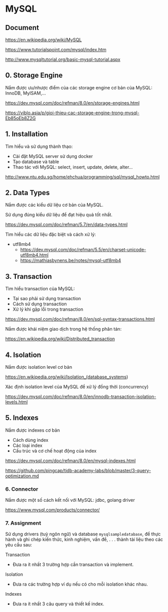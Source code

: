 # MySQL

## Document

<https://en.wikipedia.org/wiki/MySQL>

<https://www.tutorialspoint.com/mysql/index.htm>

<http://www.mysqltutorial.org/basic-mysql-tutorial.aspx>

## 0. Storage Engine

Nắm được ưu/nhược điểm của các storage engine cơ bản của MySQL: InnoDB, MyISAM,...

<https://dev.mysql.com/doc/refman/8.0/en/storage-engines.html>

<https://viblo.asia/p/gioi-thieu-cac-storage-engine-trong-mysql-Eb85oEb8Z2G>

## 1. Installation

Tìm hiểu và sử dụng thành thạo:

- Cài đặt MySQL server sử dụng docker
- Tạo database và table
- Thao tác với MySQL: select, insert, update, delete, alter...

<http://www.ntu.edu.sg/home/ehchua/programming/sql/mysql_howto.html>

## 2. Data Types

Nắm được các kiểu dữ liệu cơ bản của MySQL.

Sử dụng đúng kiểu dữ liệu để đạt hiệu quả tốt nhất.

<https://dev.mysql.com/doc/refman/5.7/en/data-types.html>

Tìm hiểu các dữ liệu đặc biệt và cách xử lý:

- utf8mb4
  - <https://dev.mysql.com/doc/refman/5.5/en/charset-unicode-utf8mb4.html>
  - <https://mathiasbynens.be/notes/mysql-utf8mb4>

## 3. Transaction

Tìm hiểu transaction của MySQL:

- Tại sao phải sử dụng transaction
- Cách sử dụng transaction
- Xử lý khi gặp lỗi trong transaction

<https://dev.mysql.com/doc/refman/8.0/en/sql-syntax-transactions.html>

Nắm được khái niệm giao dịch trong hệ thống phân tán:

<https://en.wikipedia.org/wiki/Distributed_transaction>

## 4. Isolation

Nắm được isolation level cơ bản

<https://en.wikipedia.org/wiki/Isolation_(database_systems>)

Xác định isolation level của MySQL để xử lý đồng thời (concurrency)

<https://dev.mysql.com/doc/refman/8.0/en/innodb-transaction-isolation-levels.html>

## 5. Indexes

Nắm được indexes cơ bản

- Cách dùng index
- Các loại index
- Cấu trúc và cơ chế hoạt động của index

<https://dev.mysql.com/doc/refman/8.0/en/mysql-indexes.html>

<https://github.com/pingcap/tidb-academy-labs/blob/master/3-query-optimization.md>

### 6. Connector

Nắm được một số cách kết nối với MySQL: jdbc, golang driver

<https://www.mysql.com/products/connector/>

### 7. Assignment

Sử dụng drivers (tuỳ ngôn ngữ) và database `mysqlsampledatabase`, để thực hành và ghi chép kiến thức, kinh nghiệm, vấn đề, . . . thành tài liệu theo các yêu cầu sau:

Transaction

- Đưa ra ít nhất 3 trường hợp cần transaction và implement.

Isolation

- Đưa ra các trường hợp ví dụ nếu có cho mỗi isolation khác nhau.

Indexes

- Đưa ra ít nhất 3 câu query và thiết kế index.
